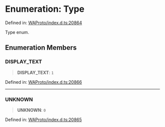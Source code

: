 # Enumeration: Type

Defined in: [WAProto/index.d.ts:20864](https://github.com/Fokusdotid/bail/blob/3bcafd64e13ba51a595ace0ee7bd2c9c52ab1814/WAProto/index.d.ts#L20864)

Type enum.

## Enumeration Members

### DISPLAY\_TEXT

> **DISPLAY\_TEXT**: `1`

Defined in: [WAProto/index.d.ts:20866](https://github.com/Fokusdotid/bail/blob/3bcafd64e13ba51a595ace0ee7bd2c9c52ab1814/WAProto/index.d.ts#L20866)

***

### UNKNOWN

> **UNKNOWN**: `0`

Defined in: [WAProto/index.d.ts:20865](https://github.com/Fokusdotid/bail/blob/3bcafd64e13ba51a595ace0ee7bd2c9c52ab1814/WAProto/index.d.ts#L20865)
